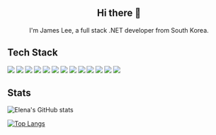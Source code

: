 ## <div align=center>Hi there 👋</div>

<div align=center>I'm James Lee, a full stack .NET developer from South Korea.</div>
  
## Tech Stack
![](https://img.shields.io/badge/-C%23-%23239120?style=for-the-badge&logo=C-Sharp)
![](https://img.shields.io/badge/-.NET-%235C2D91?style=for-the-badge&logo=.NET)
![](https://img.shields.io/badge/-Blazor-512BD4?style=for-the-badge&logo=Blazor&logoColor=white)
![](https://img.shields.io/badge/-Python-3776AB?style=for-the-badge&logo=Python&logoColor=white)
![](https://img.shields.io/badge/-Markdown-000000?style=for-the-badge&logo=Markdown&logoColor=white)
![](https://img.shields.io/badge/-Visual%20Studio-%235C2D91?style=for-the-badge&logo=Visual-Studio)
![](https://img.shields.io/badge/-Visual%20Studio%20Code-%23007ACC?style=for-the-badge&logo=Visual-Studio-Code)
![](https://img.shields.io/badge/-Jupyter-f37626?style=for-the-badge&logo=Jupyter&logoColor=white)
![](https://img.shields.io/badge/-MSSQL-%23CC2927?style=for-the-badge&logo=Microsoft-SQL-Server)
![](https://img.shields.io/badge/-MongoDB-47a248?style=for-the-badge&logo=MongoDB&logoColor=white)
![](https://img.shields.io/badge/-StackOverflow-f58025?style=for-the-badge&logo=StackOverflow&logoColor=white)
![](https://img.shields.io/badge/-GitHub-181717?style=for-the-badge&logo=GitHub&logoColor=white)
![](https://img.shields.io/badge/-Youtube-ff0000?style=for-the-badge&logo=Youtube&logoColor=white)

## Stats

![Elena's GitHub stats](https://github-readme-stats.vercel.app/api?username=devncore-james&show_icons=true&theme=dracula&count_private=true)

[![Top Langs](https://github-readme-stats.vercel.app/api/top-langs/?username=devncore-james&layout=compact)](https://github.com/anuraghazra/github-readme-stats)
